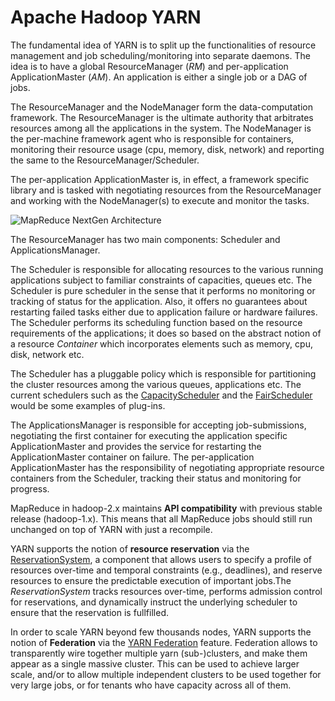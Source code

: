 <!---
  Licensed under the Apache License, Version 2.0 (the "License");
  you may not use this file except in compliance with the License.
  You may obtain a copy of the License at

   http://www.apache.org/licenses/LICENSE-2.0

  Unless required by applicable law or agreed to in writing, software
  distributed under the License is distributed on an "AS IS" BASIS,
  WITHOUT WARRANTIES OR CONDITIONS OF ANY KIND, either express or implied.
  See the License for the specific language governing permissions and
  limitations under the License. See accompanying LICENSE file.
-->

Apache Hadoop YARN
==================

The fundamental idea of YARN is to split up the functionalities of resource management and job scheduling/monitoring into separate daemons. The idea is to have a global ResourceManager (*RM*) and per-application ApplicationMaster (*AM*). An application is either a single job or a DAG of jobs.

The ResourceManager and the NodeManager form the data-computation framework. The ResourceManager is the ultimate authority that arbitrates resources among all the applications in the system. The NodeManager is the per-machine framework agent who is responsible for containers, monitoring their resource usage (cpu, memory, disk, network) and reporting the same to the ResourceManager/Scheduler.

The per-application ApplicationMaster is, in effect, a framework specific library and is tasked with negotiating resources from the ResourceManager and working with the NodeManager(s) to execute and monitor the tasks.

![MapReduce NextGen Architecture](./yarn_architecture.gif)

The ResourceManager has two main components: Scheduler and ApplicationsManager.

The Scheduler is responsible for allocating resources to the various running applications subject to familiar constraints of capacities, queues etc. The Scheduler is pure scheduler in the sense that it performs no monitoring or tracking of status for the application. Also, it offers no guarantees about restarting failed tasks either due to application failure or hardware failures. The Scheduler performs its scheduling function based on the resource requirements of the applications; it does so based on the abstract notion of a resource *Container* which incorporates elements such as memory, cpu, disk, network etc.

The Scheduler has a pluggable policy which is responsible for partitioning the cluster resources among the various queues, applications etc. The current schedulers such as the [CapacityScheduler](./CapacityScheduler.html) and the [FairScheduler](./FairScheduler.html) would be some examples of plug-ins.

The ApplicationsManager is responsible for accepting job-submissions, negotiating the first container for executing the application specific ApplicationMaster and provides the service for restarting the ApplicationMaster container on failure. The per-application ApplicationMaster has the responsibility of negotiating appropriate resource containers from the Scheduler, tracking their status and monitoring for progress.

MapReduce in hadoop-2.x maintains **API compatibility** with previous stable release (hadoop-1.x). This means that all MapReduce jobs should still run unchanged on top of YARN with just a recompile.

YARN supports the notion of **resource reservation** via the [ReservationSystem](./ReservationSystem.html), a component that allows users to specify a profile of resources over-time and temporal constraints (e.g., deadlines), and reserve resources to ensure the predictable execution of important jobs.The *ReservationSystem* tracks resources over-time, performs admission control for reservations, and dynamically instruct the underlying scheduler to ensure that the reservation is fullfilled.

In order to scale YARN beyond few thousands nodes, YARN supports the notion of **Federation** via the [YARN Federation](Federation.html) feature. Federation allows to transparently wire together multiple yarn (sub-)clusters, and
 make them appear as a single massive cluster. This can be used to achieve larger scale, and/or to allow multiple independent clusters to be used together for very large jobs, or for tenants who have capacity across all of them.
